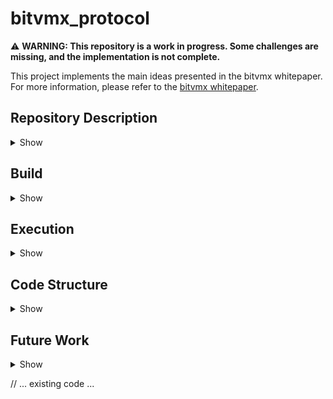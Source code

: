 # bitvmx_protocol

⚠️ **WARNING: This repository is a work in progress. Some challenges are missing, and the implementation is not complete.**

This project implements the main ideas presented in the bitvmx whitepaper. For more information, please refer to the [bitvmx whitepaper](https://bitvmx.org/files/bitvmx-whitepaper.pdf).

## Repository Description
<details>
<summary>Show</summary>
This Proof of Concept (PoC) implements the protocol through HTTP servers. This ensures that all communications are encrypted and the different components can be easily deployed both in the cloud and locally.

⚠️ **WARNING:** Currently, deploying to the cloud is not advisable since the main component needs to hold some private keys during the setup phase.
</details>

## Build
<details>
<summary>Show</summary>

To build the project, follow these steps:

1. Follow the instructions in the BitVMX-CPU submodule and ensure that everything works correctly. In this step, you should obtain a valid `.elf` file that will be used in the following steps.
2. Generate the commitment file for this `.elf` file, place it in `$PROJECT_ROOT/execution_files/{instruction_commitment_filename}.txt`, and set up the correct `.elf` and `.txt` names in `bitvmx_protocol_library/bitvmx_execution/services/execution_trace_generation_service.py`.
3. Run the command `docker compose build` in the root of the repository.
</details>

## Execution
<details>
<summary>Show</summary>
0. Create the following folders in the project's root:

   a. `prover_files`

   b. `verifier_files`

   c. `execution_files` (this one can be renamed from the existing one that already contains a valid example)

1. Start both microservices:

   a. `docker compose up prover-backend`
   
   b. `docker compose up verifier-backend`
   
2. Open the prover Swagger UI at `http://0.0.0.0:8080/docs`.

3. Rename the example environment files from `.example_env_{common/prover/verifier}` to `.env_{common/prover/verifier}`.

4. Generate a setup by executing the endpoint (EP) `api/v1/setup/fund/`. This will both get some funds from the mutinynet faucet and perform the setup ceremony. At the end, you'll see the transaction that locks the funds.

5. Take the `setup_uuid` from the response and call the EP `/api/v1/input` to set the input in the prover's server.

   Note: In a real-world scenario, the program will most likely contain a STARK verifier. The light client that will compute the proof to free the funds will run independently. Once the proof is generated, it is uploaded using this EP.

6. Once the input is available, call the EP `/api/v1/next_step` with the correct `setup_uuid`. 

    Note: In a real-world scenario, the `next_step` function would be a cron job executed at regular intervals to check the blockchain for messages from the counterparty that need a response. However, to simplify the current implementation, the `/api/v1/next_step` EP is used as a trigger mechanism. Once this EP has been processed, the analogous EP in the verifier is called. This process is repeated, allowing the protocol to run much faster. Since everything is dockerized and packaged, changing this behavior is straightforward.

In the default behavior, the execution challenge gets triggered (since the verifier introduces a failure in the execution). Different failures from both parties can be generated by modifying the file `bitvmx_protocol_library/bitvmx_execution/services/bitvmx_wrapper.py`. Note that the servers need to be restarted when this file is modified to apply the changes.
</details>

## Code Structure
<details>
<summary>Show</summary>
The project prioritizes the use of services containing a single call. Dependencies are injected in the `__init__` call, enforcing SOLID principles and hexagonal architecture. These are the main folders:

   a. bitvmx_protocol_library

This folder contains the common functionalities needed by both parties. For more details, see the [bitvmx_protocol_library README](./bitvmx_protocol_library/README.md).

   b. BitVMX-CPU

Submodule containing the RISC-V emulator.

   c. blockchain_query_services

Services and entities used to query the different supported blockchains (Bitcoin mainnet, testnet, and mutinynet).

   d. prover_app

Prover microservice.

   e. verifier_app

Verifier microservice.
</details>

## Future Work
<details>
<summary>Show</summary>
</details>

// ... existing code ...